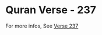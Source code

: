 # Quran Verse - 237 

For more infos, See [Verse 237](https://www.quranbookk.com/quran/search?q=237)